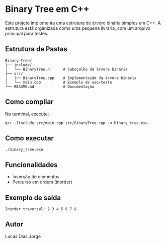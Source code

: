 # Binary Tree em C++

Este projeto implementa uma estrutura de árvore binária simples em C++. A estrutura está organizada como uma pequena livraria, com um arquivo principal para testes.

## Estrutura de Pastas

```
Binary-Tree/
├── include/
│   └── BinaryTree.h      # Cabeçalho da árvore binária
├── src/
│   ├── BinaryTree.cpp    # Implementação da árvore binária
│   └── main.cpp          # Exemplo de uso/teste
└── README.md             # Documentação
```

## Como compilar

No terminal, execute:

```
g++ -Iinclude src/main.cpp src/BinaryTree.cpp -o binary_tree.exe
```

## Como executar

```
./binary_tree.exe
```

## Funcionalidades
- Inserção de elementos
- Percurso em ordem (inorder)

## Exemplo de saída

```
Inorder traversal: 2 3 4 5 6 7 8
```

## Autor
Lucas Dias Jorge

